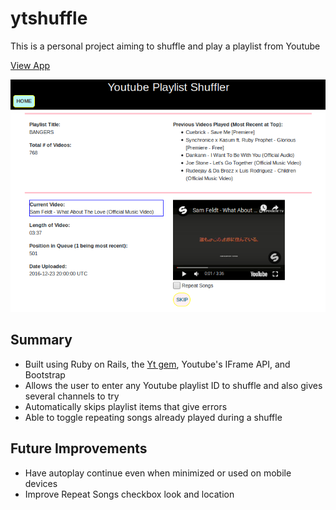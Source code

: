 # ytshuffle
This is a personal project aiming to shuffle and play a playlist from Youtube

[View App](https://ytshuffle.herokuapp.com)

![screenshot](https://github.com/kianga722/ytshuffle/blob/master/public/images/screenshot.jpg)

## Summary

* Built using Ruby on Rails, the [Yt gem](https://github.com/Fullscreen/yt), Youtube's IFrame API, and Bootstrap
* Allows the user to enter any Youtube playlist ID to shuffle and also gives several channels to try
* Automatically skips playlist items that give errors
* Able to toggle repeating songs already played during a shuffle


## Future Improvements

* Have autoplay continue even when minimized or used on mobile devices
* Improve Repeat Songs checkbox look and location